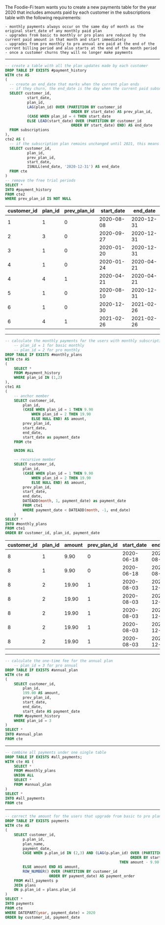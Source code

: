 The Foodie-Fi team wants you to create a new payments table for the year 2020 that includes amounts paid by each customer in the subscriptions table with the following requirements:

    - monthly payments always occur on the same day of month as the original start_date of any monthly paid plan
    - upgrades from basic to monthly or pro plans are reduced by the current paid amount in that month and start immediately
    - upgrades from pro monthly to pro annual are paid at the end of the current billing period and also starts at the end of the month period
    - once a customer churns they will no longer make payments

---    
  ```sql
  -- create a table with all the plan updates made by each customer
DROP TABLE IF EXISTS #payment_history
WITH cte AS 
(
    -- create an end_date that marks when the current plan ends
    -- if they churn, the end_date is the day when the current paid subscription ends
    SELECT customer_id,
            start_date,
            plan_id,
            LAG(plan_id) OVER (PARTITION BY customer_id
                                ORDER BY start_date) AS prev_plan_id,
            (CASE WHEN plan_id = 4 THEN start_date 
            ELSE LEAD(start_date) OVER (PARTITION BY customer_id
                                ORDER BY start_date) END) AS end_date
    FROM subscriptions                            
),
cte2 AS (
    -- if the subscription plan remains unchanged until 2021, this means the current plan is active until the end of 2020
    SELECT customer_id,
            plan_id,
            prev_plan_id,
            start_date,
            ISNULL(end_date, '2020-12-31') AS end_date
    FROM cte
)
-- remove the free trial periods
SELECT * 
INTO #payment_history
FROM cte2
WHERE prev_plan_id IS NOT NULL
```

|customer_id	|plan_id	|prev_plan_id	|start_date	|end_date|
|-----------|-------|----------|---------|--------|
|1	|1|	0|	2020-08-08|	2020-12-31|
|2	|3|	0|	2020-09-27|	2020-12-31|
|3	|1|	0|	2020-01-20|	2020-12-31|
|4	|1|	0|	2020-01-24|	2020-04-21|
|4	|4|	1|	2020-04-21|	2020-04-21|
|5	|1|	0|	2020-08-10|	2020-12-31|
|6	|1|	0|	2020-12-30|	2021-02-26|
|6	|4|	1|	2021-02-26|	2021-02-26|

---
```sql
-- calculate the monthly payments for the users with monthly subscriptions
    -- plan_id = 1 for basic monthly
    -- plan_id = 2 for pro monthly
DROP TABLE IF EXISTS #monthly_plans  
WITH cte AS 
(
    SELECT *
    FROM #payment_history
    WHERE plan_id IN (1,2)
),
cte1 AS
(
    -- anchor member
    SELECT customer_id, 
        plan_id,
        (CASE WHEN plan_id = 1 THEN 9.90
            WHEN plan_id = 2 THEN 19.90
            ELSE NULL END) AS amount,
        prev_plan_id,
        start_date,
        end_date,
        start_date as payment_date
    FROM cte

    UNION ALL

    -- recursive member
    SELECT customer_id, 
        plan_id,
        (CASE WHEN plan_id = 1 THEN 9.90
            WHEN plan_id = 2 THEN 19.90
            ELSE NULL END) AS amount,
        prev_plan_id,
        start_date,
        end_date,
        DATEADD(month, 1, payment_date) as payment_date
        FROM cte1
        WHERE payment_date < DATEADD(month, -1, end_date)
    )
SELECT *
INTO #monthly_plans
FROM cte1
ORDER BY customer_id, plan_id, payment_date
```


|customer_id	|plan_id	|amount	|prev_plan_id	|start_date	|end_date	|payment_date|
|-----------|-------|----------|-----------|-----------|--------|-----------|
|8	|1	|9.90	|0|	2020-06-18|	2020-08-03|	2020-06-18|
|8	|1	|9.90	|0|	2020-06-18|	2020-08-03|	2020-07-18|
|8	|2	|19.90	|1|	2020-08-03|	2020-12-31|	2020-08-03|
|8	|2	|19.90	|1|	2020-08-03|	2020-12-31|	2020-09-03|
|8	|2	|19.90	|1|	2020-08-03|	2020-12-31|	2020-10-03|
|8	|2	|19.90	|1|	2020-08-03|	2020-12-31|	2020-11-03|
|8	|2	|19.90	|1|	2020-08-03|	2020-12-31|	2020-12-03|

---
```sql
-- calculate the one-time fee for the annual plan
    -- plan_id = 3 for pro annual
DROP TABLE IF EXISTS #annual_plan
WITH cte AS 
(
    SELECT customer_id,
        plan_id,
        199.00 AS amount,
        prev_plan_id,
        start_date,
        end_date,
        start_date AS payment_date
    FROM #payment_history
    WHERE plan_id = 3
)
SELECT *
INTO #annual_plan
FROM cte
```

---
```sql
-- combine all payments under one single table
DROP TABLE IF EXISTS #all_payments;
WITH cte AS (
    SELECT *
    FROM #monthly_plans
    UNION ALL
    SELECT * 
    FROM #annual_plan
)
SELECT *
INTO #all_payments
FROM cte
```

---
```sql
-- correct the amount for the users that upgrade from basic to pro plans       
DROP TABLE IF EXISTS payments
WITH cte AS
(
    SELECT customer_id,
        p.plan_id, 
        plan_name,
        payment_date,
        CASE WHEN p.plan_id IN (2,3) AND (LAG(p.plan_id) OVER (PARTITION BY customer_id
                                                         ORDER BY start_date) ) = 1
                                                    THEN amount - 9.90 
        ELSE amount END AS amount,
        ROW_NUMBER() OVER (PARTITION BY customer_id
                    ORDER BY payment_date) AS payment_order
    FROM #all_payments p
    JOIN plans
    ON p.plan_id = plans.plan_id
)
SELECT *
INTO payments
FROM cte
WHERE DATEPART(year, payment_date) = 2020 
ORDER by customer_id, payment_date
```
